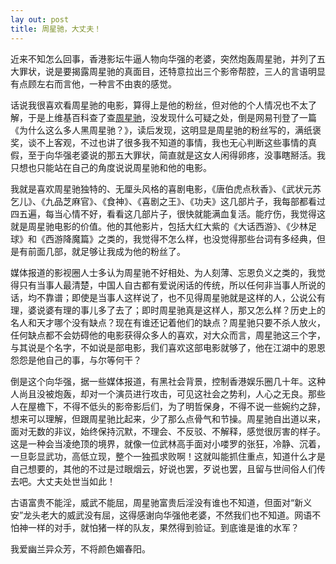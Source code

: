 ```yaml
---
lay out: post
title: 周星驰，大丈夫！
---
```


近来不知怎么回事，香港影坛牛逼人物向华强的老婆，突然炮轰周星驰，并列了五大罪状，说是要揭露周星驰的真面目，还特意拉出三个影帝帮腔，三人的言语明显有点顾左右而言他，一种言不由衷的感觉。

话说我很喜欢看周星驰的电影，算得上是他的粉丝，但对他的个人情况也不太了解，于是上维基百科查了查[周星驰](http://zh.wikipedia.org/wiki/%E5%91%A8%E6%98%9F%E9%A6%B3)，没发现什么可疑之处，倒是网易刊登了一篇《为什么这么多人黑周星驰？》，读后发现，这明显是周星驰的粉丝写的，满纸褒奖，谈不上客观，不过也讲了很多我不知道的事情，我也无心判断这些事情的真假，至于向华强老婆说的那五大罪状，简直就是这女人闲得卵疼，没事瞎掰活。我只想也只能站在自己的角度说说周星驰和他的电影。

我就是喜欢周星驰独特的、无厘头风格的喜剧电影，《唐伯虎点秋香》、《武状元苏乞儿》、《九品芝麻官》、《食神》、《喜剧之王》、《功夫》这几部片子，我每部都看过四五遍，每当心情不好，看看这几部片子，很快就能满血复活。能疗伤，我觉得这就是周星驰电影的价值。他的其他影片，包括大红大紫的《大话西游》、《少林足球》和《西游降魔篇》之类的，我觉得不怎么样，也没觉得那些台词有多经典，但是有前面几部，就足够让我成为他的粉丝了。

媒体报道的影视圈人士多认为周星驰不好相处、为人刻薄、忘恩负义之类的，我觉得只有当事人最清楚，中国人自古都有爱说闲话的传统，所以任何非当事人所说的话，均不靠谱；即使是当事人这样说了，也不见得周星驰就是这样的人，公说公有理，婆说婆有理的事儿多了去了；即时周星驰真是这样人，那又怎么样？历史上的名人和天才哪个没有缺点？现在有谁还记着他们的缺点？周星驰只要不杀人放火，任何缺点都不会妨碍他的电影获得众多人的喜欢，对大众而言，周星驰这三个字，与其说是个名字，不如说是部电影，我们喜欢这部电影就够了，他在江湖中的恩恩怨怨是他自己的事，与尔等何干？

倒是这个向华强，据一些媒体报道，有黑社会背景，控制香港娱乐圈几十年。这种人尚且没被炮轰，却对一个演员进行攻击，可见这社会之势利，人心之无良。那些人在屋檐下，不得不低头的影帝影后们，为了明哲保身，不得不说一些婉约之辞，想来可以理解，但跟周星驰比起来，少了那么点骨气和节操。周星驰自出道以来，面对无数的非议，始终保持沉默，不理会、不反驳、不解释，感觉很厉害的样子。这是一种会当凌绝顶的境界，就像一位武林高手面对小喽罗的张狂，冷静、沉着，一旦彰显武功，高低立现，整个一独孤求败啊！这就叫能抓住重点，知道什么才是自己想要的，其他的不过是过眼烟云，好说也罢，歹说也罢，且留与世间俗人们传去吧。大丈夫处世当如此！

古语富贵不能淫，威武不能屈，周星驰富贵后淫没有谁也不知道，但面对“新义安”龙头老大的威武没有屈，这得感谢向华强他老婆，不然我们也不知道。网语不怕神一样的对手，就怕猪一样的队友，果然得到验证。到底谁是谁的水军？

我爱幽兰异众芳，不将颜色媚春阳。
